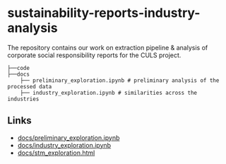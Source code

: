 # sustainability-reports-industry-analysis

The repository contains our work on extraction pipeline &amp; analysis of corporate social responsibility reports for the CULS project.


```
├──code  
├──docs
    ├── preliminary_exploration.ipynb # preliminary analysis of the processed data
    ├── industry_exploration.ipynb # similarities across the industries
```

## Links
* [docs/preliminary_exploration.ipynb](docs/preliminary_exploration.ipynb)
* [docs/industry_exploration.ipynb](docs/industry_exploration.ipynb)
* [docs/stm_exploration.html](docs/stm_exploration.html)
